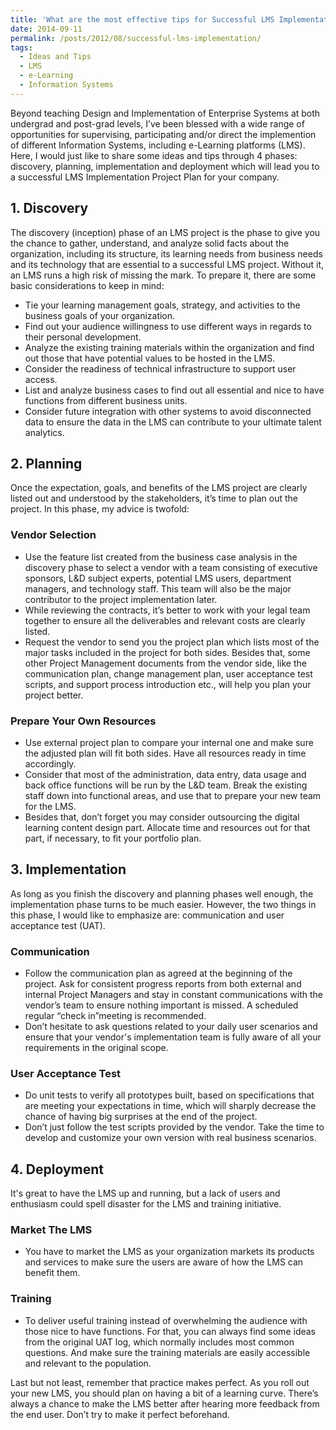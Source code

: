 ```yaml
---
title: 'What are the most effective tips for Successful LMS Implementation as a the main Learning & Development tool?'
date: 2014-09-11
permalink: /posts/2012/08/successful-lms-implementation/
tags:
  - Ideas and Tips
  - LMS
  - e-Learning
  - Information Systems
---
```




Beyond teaching Design and Implementation of Enterprise Systems at both undergrad and post-grad levels, I’ve been blessed with a wide range of opportunities for supervising, participating and/or direct the implemention of different Information Systems, including e-Learning platforms (LMS). Here, I would just like to share some ideas and tips through 4 phases: discovery, planning, implementation and deployment which will lead you to a successful LMS Implementation Project Plan for your company. 

## 1. Discovery 
The discovery (inception) phase of an LMS project is the phase to give you the chance to gather, understand, and analyze solid facts about the organization, including its structure, its learning needs from business needs and its technology that are essential to a successful LMS project. Without it, an LMS runs a high risk of missing the mark. To prepare it, there are some basic considerations to keep in mind: 
* Tie your learning management goals, strategy, and activities to the business goals of your organization. 
* Find out your audience willingness to use different ways in regards to their personal development. 
* Analyze the existing training materials within the organization and find out those that have potential values to be hosted in the LMS. 
* Consider the readiness of technical infrastructure to support user access. 
* List and analyze business cases to find out all essential and nice to have functions from different business units. 
* Consider future integration with other systems to avoid disconnected data to ensure the data in the LMS can contribute to your ultimate talent analytics. 

## 2. Planning 
Once the expectation, goals, and benefits of the LMS project are clearly listed out and understood by the stakeholders, it’s time to plan out the project. In this phase, my advice is twofold: 

### Vendor Selection
* Use the feature list created from the business case analysis in the discovery phase to select a vendor with a team consisting of executive sponsors, L&D subject experts, potential LMS users, department managers, and technology staff. This team will also be the major contributor to the project implementation later. 
* While reviewing the contracts, it’s better to work with your legal team together to ensure all the deliverables and relevant costs are clearly listed. 
* Request the vendor to send you the project plan which lists most of the major tasks included in the project for both sides. Besides that, some other Project Management documents from the vendor side, like the communication plan, change management plan, user acceptance test scripts, and support process introduction etc., will help you plan your project better. 

### Prepare Your Own Resources
* Use external project plan to compare your internal one and make sure the adjusted plan will fit both sides. Have all resources ready in time accordingly.
* Consider that most of the administration, data entry, data usage and back office functions will be run by the L&D team. Break the existing staff down into functional areas, and use that to prepare your new team for the LMS. 
* Besides that, don’t forget you may consider outsourcing the digital learning content design part. Allocate time and resources out for that part, if necessary, to fit your portfolio plan. 

## 3. Implementation 
As long as you finish the discovery and planning phases well enough, the implementation phase turns to be much easier. However, the two things in this phase, I would like to emphasize are: communication and user acceptance test (UAT). 

### Communication
* Follow the communication plan as agreed at the beginning of the project. Ask for consistent progress reports from both external and internal Project Managers and stay in constant communications with the vendor’s team to ensure nothing important is missed. A scheduled regular “check in”meeting is recommended.
*  Don’t hesitate to ask questions related to your daily user scenarios and ensure that your vendor's implementation team is fully aware of all your requirements in the original scope. 

### User Acceptance Test  
* Do unit tests to verify all prototypes built, based on specifications that are meeting your expectations in time, which will sharply decrease the chance of having big surprises at the end of the project.
* Don’t just follow the test scripts provided by the vendor. Take the time to develop and customize your own version with real business scenarios. 

## 4. Deployment 
It's great to have the LMS up and running, but a lack of users and enthusiasm could spell disaster for the LMS and training initiative. 

### Market The LMS
* You have to market the LMS as your organization markets its products and services to make sure the users are aware of how the LMS can benefit them. 

### Training
* To deliver useful training instead of overwhelming the audience with those nice to have functions. For that, you can always find some ideas from the original UAT log, which normally includes most common questions. And make sure the training materials are easily accessible and relevant to the population.

Last but not least, remember that practice makes perfect. As you roll out your new LMS, you should plan on having a bit of a learning curve. There’s always a chance to make the LMS better after hearing more feedback from the end user. Don’t try to make it perfect beforehand.
